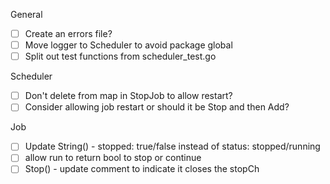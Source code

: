 General
- [ ] Create an errors file?
- [ ] Move logger to Scheduler to avoid package global
- [ ] Split out test functions from scheduler_test.go

Scheduler
- [ ] Don't delete from map in StopJob to allow restart?
- [ ] Consider allowing job restart or should it be Stop and then Add?

Job
- [ ] Update String() - stopped: true/false instead of status: stopped/running
- [ ] allow run to return bool to stop or continue
- [ ] Stop() - update comment to indicate it closes the stopCh
